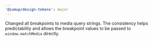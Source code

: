 ```yaml
---
'@sumup/design-tokens': major
---
```


Changed all breakpoints to media query strings. The consistency helps predictability and allows the breakpoint values to be passed to `window.matchMedia` directly.
